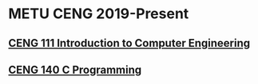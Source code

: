 # METU CENG 2019-Present
## [CENG 111 Introduction to Computer Engineering](https://github.com/GoktugEk/CENG/tree/master/CENG111)
## [CENG 140 C Programming](https://github.com/GoktugEk/CENG/tree/master/CENG_140)
